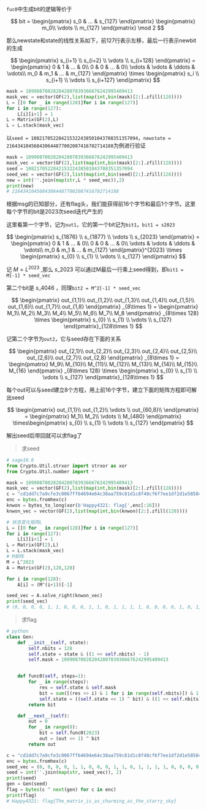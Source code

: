 `fuc0`中生成bit的逻辑等价于

$$
bit = \begin{pmatrix}
s_0 & ... & s_{127}
\end{pmatrix}
\begin{pmatrix}
m_0\\
\vdots \\
m_{127}
\end{pmatrix}
\mod 2
$$

那么newstate和state的线性关系如下，前127行表示左移，最后一行表示newbit的生成


$$
\begin{pmatrix}
s_{i+1} \\ s_{i+2} \\ \vdots \\ s_{i+128}
\end{pmatrix} = \begin{pmatrix}
0 & 1 & ... & 0\\
0 & 0 & ... & 0\\
\vdots & \vdots & \ddots & \vdots\\
m_0 & m_1 & ... & m_{127} 
\end{pmatrix}
\times 
\begin{pmatrix}
s_i \\ s_{i+1} \\ \vdots \\ s_{i+127}
\end{pmatrix}
$$

```py
mask = 109908700282042807039366676242995409413
mask_vec = vector(GF(2),list(map(int,bin(mask)[2:].zfill(128))))
L = [[0 for _ in range(128)]for i in range(127)]
for i in range(127):
    L[i][i+1] = 1
L = Matrix(GF(2),L)
L = L.stack(mask_vec)
```

以`seed = 108217052284215322438501043708351357094`，`newstate = 216434104568430644877002087416702714188`为例进行验证

```python
mask = 109908700282042807039366676242995409413
mask_vec = vector(GF(2),list(map(int,bin(mask)[2:].zfill(128))))
seed = 108217052284215322438501043708351357094
seed_vec = vector(GF(2),list(map(int,bin(seed)[2:].zfill(128))))
new = int(''.join(map(str,L * seed_vec)),2)
print(new)
# 216434104568430644877002087416702714188
```

根据msg的已知部分，还有flag头，我们能获得前16个字节和最后1个字节。这里每个字节的bit是2023次seed迭代产生的

这里看第一个字节，记为`out1`，它的第一个bit记为`bit1`，`bit1 = s2023`

$$
\begin{pmatrix}
s_{1876} \\ s_{1877} \\ \vdots \\ s_{2023}
\end{pmatrix} = \begin{pmatrix}
0 & 1 & ... & 0\\
0 & 0 & ... & 0\\
\vdots & \vdots & \ddots & \vdots\\
m_0 & m_1 & ... & m_{127} 
\end{pmatrix}^{2023}
\times 
\begin{pmatrix}
s_{0} \\ s_{1} \\ \vdots \\ s_{127}
\end{pmatrix}
$$

记 $M = L^{2023}$ ,那么 $s\_{2023}$ 可以通过M最后一行乘上seed得到，即`bit1 = M[-1] * seed_vec`

第二个bit是 $s\_{4046}$ ，同理`bit2 = M^2[-1] * seed_vec`

$$
\begin{pmatrix}
out_{1,1}\\
out_{1,2}\\
out_{1,3}\\
out_{1,4}\\
out_{1,5}\\
out_{1,6}\\
out_{1,7}\\
out_{1,8}
\end{pmatrix}
_{8\times 1} = \begin{pmatrix}
M_1\\
M_2\\
M_3\\
M_4\\
M_5\\
M_6\\
M_7\\
M_8
\end{pmatrix}
_{8\times 128}
\times
\begin{pmatrix}
s_{0} \\ s_{1} \\ \vdots \\ s_{127}
\end{pmatrix}_{128\times 1}
$$

记第二个字节为`out2`，它与seed存在下面的关系

$$
\begin{pmatrix}
out_{2,1}\\
out_{2,2}\\
out_{2,3}\\
out_{2,4}\\
out_{2,5}\\
out_{2,6}\\
out_{2,7}\\
out_{2,8}
\end{pmatrix}
_{8\times 1} = \begin{pmatrix}
M_9\\
M_{10}\\
M_{11}\\
M_{12}\\
M_{13}\\
M_{14}\\
M_{15}\\
M_{16}
\end{pmatrix}
_{8\times 128}
\times
\begin{pmatrix}
s_{0} \\ s_{1} \\ \vdots \\ s_{127}
\end{pmatrix}_{128\times 1}
$$

每个out可以与seed建立8个方程，用上前16个字节，建立下面的矩阵方程即可解出seed

$$
\begin{pmatrix}
out_{1,1}\\
out_{1,2}\\
\vdots \\
out_{60,8}\\
\end{pmatrix} = \begin{pmatrix}
M_1\\
M_2\\
\vdots \\
M_{480}
\end{pmatrix}
\times\begin{pmatrix}
s_{0} \\ s_{1} \\ \vdots \\ s_{127}
\end{pmatrix}
$$

解出seed后带回就可以求flag了

> 求seed

```py
# sage10.6
from Crypto.Util.strxor import strxor as xor
from Crypto.Util.number import *

mask = 109908700282042807039366676242995409413
mask_vec = vector(GF(2),list(map(int,bin(mask)[2:].zfill(128))))
c = "cd1dd7c7a9cfe3c0067ff64694e64c38aa759c81d1c8f48cf6f7ee1df2d1e58584da52644ea56bd24dadca6bd5a6899a92b118f57de2529670264d48"
enc = bytes.fromhex(c)
knwon = bytes_to_long(xor(b'Happy4321: flag{',enc[:16]))
knwon_vec = vector(GF(2),list(map(int,bin(knwon)[2:].zfill(128))))

# 状态变化矩阵L
L = [[0 for _ in range(128)]for i in range(127)]
for i in range(127):
    L[i][i+1] = 1
L = Matrix(GF(2),L)
L = L.stack(mask_vec)
# M矩阵
M = L^2023
A = Matrix(GF(2),128,128)

for i in range(128):
    A[i] = (M^(i+1))[-1]

seed_vec = A.solve_right(knwon_vec)
print(seed_vec)
# (0, 0, 0, 0, 1, 1, 0, 0, 0, 1, 1, 0, 1, 1, 1, 1, 0, 0, 0, 0, 1, 0, 1, 1, 1, 1, 1, 1, 1, 0, 0, 0, 1, 0, 0, 1, 0, 0, 1, 1, 1, 1, 0, 0, 0, 1, 0, 1, 0, 1, 0, 1, 0, 0, 0, 0, 1, 1, 1, 1, 1, 1, 1, 1, 0, 0, 1, 1, 0, 0, 0, 0, 0, 1, 0, 0, 0, 0, 0, 0, 0, 1, 1, 1, 0, 1, 1, 0, 1, 1, 1, 1, 1, 0, 1, 0, 1, 0, 1, 0, 0, 0, 0, 0, 0, 0, 1, 1, 0, 1, 1, 0, 1, 1, 0, 0, 0, 0, 1, 1, 1, 1, 1, 1, 1, 1, 1, 0)
```

> 求flag

```py
# python
class Gen:
    def __init__(self, state):
        self.nbits = 128
        self.state = state & ((1 << self.nbits) - 1)
        self.mask = 109908700282042807039366676242995409413


    def func0(self, steps=1):
        for _ in range(steps):
            res = self.state & self.mask
            bit = sum([(res >> i) & 1 for i in range(self.nbits)]) & 1
            self.state = ((self.state << 1) ^ bit) & ((1 << self.nbits) - 1)
        return bit

    def __next__(self):
        out = 0
        for _ in range(8):
            bit = self.func0(2023)
            out = (out << 1) ^ bit
        return out

c = "cd1dd7c7a9cfe3c0067ff64694e64c38aa759c81d1c8f48cf6f7ee1df2d1e58584da52644ea56bd24dadca6bd5a6899a92b118f57de2529670264d48"
enc = bytes.fromhex(c)
seed_vec = (0, 0, 0, 0, 1, 1, 0, 0, 0, 1, 1, 0, 1, 1, 1, 1, 0, 0, 0, 0, 1, 0, 1, 1, 1, 1, 1, 1, 1, 0, 0, 0, 1, 0, 0, 1, 0, 0, 1, 1, 1, 1, 0, 0, 0, 1, 0, 1, 0, 1, 0, 1, 0, 0, 0, 0, 1, 1, 1, 1, 1, 1, 1, 1, 0, 0, 1, 1, 0, 0, 0, 0, 0, 1, 0, 0, 0, 0, 0, 0, 0, 1, 1, 1, 0, 1, 1, 0, 1, 1, 1, 1, 1, 0, 1, 0, 1, 0, 1, 0, 0, 0, 0, 0, 0, 0, 1, 1, 0, 1, 1, 0, 1, 1, 0, 0, 0, 0, 1, 1, 1, 1, 1, 1, 1, 1, 1, 0)
seed = int(''.join(map(str, seed_vec)), 2)
print(seed)
gen = Gen(seed)
flag = bytes(c ^ next(gen) for c in enc)
print(flag)
# Happy4321: flag{The_matrix_is_as_charming_as_the_starry_sky}
```



